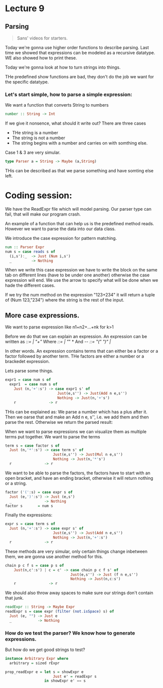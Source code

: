 # Lecture 9
## Parsing
> Sans' videos for starters.

Today we're gonna use higher order functions to describe parsing.
Last time we showed that expressions can be modeled as a recursive datatype.
WE also showed how to print these.

Today we're gonna look at how to turn strings into things.

THe predefined show functions are bad, they don't do the job we want for the specific datatype.

### Let's start simple, how to parse a simple expression:

We want a function that converts String to numbers
```haskell
number :: String -> Int
```
If we give it nonsence, what should it write out? There are three cases
 * THe string is a number
 * The string is not a number
 * The string begins with a number and carries on with somthing else.

Case 1 & 3 are very simular.


```haskell
type Parser a = String -> Maybe (a,String)
```
THis can be described as that we parse something and have somting else left.

# Coding session:
We have the ReadExpr file which will model parsing.
Our parser type can fail, that will make our program crash.

An example of a function that can help us is the predefined method reads. However we want to parse the data into our data class.

We introduce the case expression for pattern matching.
```haskell
num :: Parser Expr
num s = case reads s of
  (i,s'):_  -> Just (Num i,s')
  _         -> Nothing
```
When we write this case expression we have to write the block on the same tab on different lines (have to be under one another) otherwise the case expression will end. We use the arrow to specify what will be done when we hade the different cases.

If we try the num method on the expression "123+234" it will return a tuple of (Num 123,"234") where the string is the rest of the input.

## More case expressions.
We want to parse expression like n1+n2+...+nk for k>1

Before we do that we can explain an expression. An expression can be written as
*<expression> ::= <term> | <term> "+" <expression>*
Where
*<term>       ::= <factor> | <factor> "*" <term>*
And
*-- <factor>     ::= "(" <expression> ")" | <number>*

In other words. An expression contains terms that can either be a factor or a factor followed by another term. THe factors are either a number or a brackedet expression.

Lets parse some things.

```haskell
expr1 = case num s of
  expr1  = case num s of
    Just (n,'+':s') -> case expr1 s' of
                        Just(e,s'') -> Just(Add n e,s'')
                        Nothing -> Just(n,'+'s')
    r               -> r
```
THis can be explained as: We parse a number which has a plus after it. Then we oarse that and make an Add n e, s'', i.e. we add them and then parse the rest. Otherwise we return the parsed result:

When we want to parse expressions we can visualize them as multiple terms put together. We want to parse the terms

```haskell
term s = case factor s of
  Just (n,'*':s') -> case term s' of
                      Just(e,s'') -> Just(Mul n e,s'')
                      Nothing -> Just(n,'*'s')
  r               -> r
```
We want to be able to parse the factors, the factors have to start with an open bracket, and have an ending bracket, otherwise it will return nothing or a string.
```haskell
factor ('(':s) = case expr s of
  Just (e,')':s') -> Just (e,s')
  _               -> Nothing
factor s       = num s
```

Finally the expressions:
```haskell
expr s = case term s of
  Just (n,'+':s') -> case expr s' of
                      Just(e,s'') -> Just(Add n e,s'')
                      Nothing -> Just(n,'+':s')
  r               -> r
```
These methods are very simular, only certain things change inbetween them, we are gonna use another method for this.

```haskell
chain p c f s = case p s of
    Just(n,c':s') | c = c' -> case chain p c f s' of
                              Just(e,s'') -> Just (f n e,s'')
                              Nothing -> Just(n,c:s')
    r               -> r
```
We should also throw away spaces to make sure our strings don't contain that junk.
```haskell
readExpr :: String -> Maybe Expr
readExpr s = case expr (filter (not.isSpace) s) of
  Just (e, "") -> Just e
  _            -> Nothing
```

### How do we test the parser? We know how to generate expressions.
But how do we get good strings to test?

```haskell
instance Arbitrary Expr where
  arbitrary = sized rExpr

prop_readExpr e = let s = showExpr e
                      Just e' = readExpr s
                  in showExpr e' == s
```
